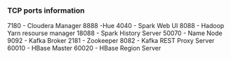 ### TCP ports information

7180 - Cloudera Manager
8888 -Hue
4040 - Spark Web UI
8088 - Hadoop Yarn resourse manager
18088 - Spark History Server
50070 - Name Node
9092 - Kafka Broker
2181 - Zookeeper
8082 - Kafka REST Proxy Server
60010 - HBase Master
60020 - HBase Region Server
